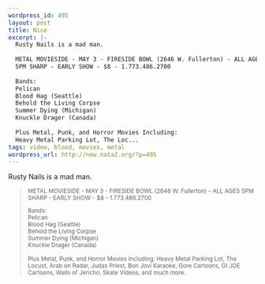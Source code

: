 ```yaml
--- 
wordpress_id: 495
layout: post
title: Nice
excerpt: |-
  Rusty Nails is a mad man.
  
  METAL MOVIESIDE - MAY 3 - FIRESIDE BOWL (2646 W. Fullerton) - ALL AGES
  5PM SHARP - EARLY SHOW - $8 - 1.773.486.2700
  
  Bands:
  Pelican
  Blood Hag (Seattle)
  Behold the Living Corpse
  Summer Dying (Michigan)
  Knuckle Drager (Canada)
  
  Plus Metal, Punk, and Horror Movies Including:
  Heavy Metal Parking Lot, The Loc...
tags: video, blood, movies, metal
wordpress_url: http://new.nata2.org/?p=495
---
```

Rusty Nails is a mad man.
<blockquote><small>
METAL MOVIESIDE - MAY 3 - FIRESIDE BOWL (2646 W. Fullerton) - ALL AGES
5PM SHARP - EARLY SHOW - $8 - 1.773.486.2700<br/>

Bands:<br/>
Pelican<br/>
Blood Hag (Seattle)<br/>
Behold the Living Corpse<br/>
Summer Dying (Michigan)<br/>
Knuckle Drager (Canada)<br/>

Plus Metal, Punk, and Horror Movies Including:
Heavy Metal Parking Lot, The Locust, Arab on Radar, Judas Priest,
Bon Jovi Karaoke, Gore Cartoons, GI JOE Cartoons, Walls of Jericho, Skate Videos, and much more.<br/>
</small></blockquote>
